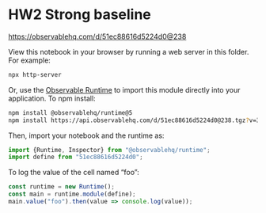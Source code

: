 # HW2 Strong baseline

https://observablehq.com/d/51ec88616d5224d0@238

View this notebook in your browser by running a web server in this folder. For
example:

~~~sh
npx http-server
~~~

Or, use the [Observable Runtime](https://github.com/observablehq/runtime) to
import this module directly into your application. To npm install:

~~~sh
npm install @observablehq/runtime@5
npm install https://api.observablehq.com/d/51ec88616d5224d0@238.tgz?v=3
~~~

Then, import your notebook and the runtime as:

~~~js
import {Runtime, Inspector} from "@observablehq/runtime";
import define from "51ec88616d5224d0";
~~~

To log the value of the cell named “foo”:

~~~js
const runtime = new Runtime();
const main = runtime.module(define);
main.value("foo").then(value => console.log(value));
~~~
